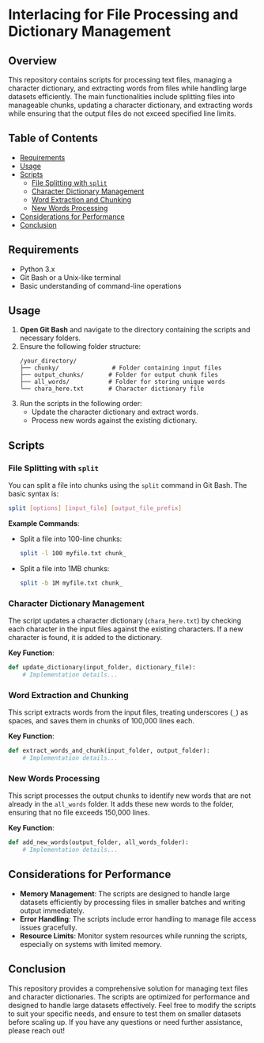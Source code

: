 # Interlacing for File Processing and Dictionary Management

## Overview

This repository contains scripts for processing text files, managing a character dictionary, and extracting words from files while handling large datasets efficiently. The main functionalities include splitting files into manageable chunks, updating a character dictionary, and extracting words while ensuring that the output files do not exceed specified line limits.

## Table of Contents

- [Requirements](#requirements)
- [Usage](#usage)
- [Scripts](#scripts)
  - [File Splitting with `split`](#file-splitting-with-split)
  - [Character Dictionary Management](#character-dictionary-management)
  - [Word Extraction and Chunking](#word-extraction-and-chunking)
  - [New Words Processing](#new-words-processing)
- [Considerations for Performance](#considerations-for-performance)
- [Conclusion](#conclusion)

## Requirements

- Python 3.x
- Git Bash or a Unix-like terminal
- Basic understanding of command-line operations

## Usage

1. **Open Git Bash** and navigate to the directory containing the scripts and necessary folders.
2. Ensure the following folder structure:
   ```
   /your_directory/
   ├── chunky/               # Folder containing input files
   ├── output_chunks/       # Folder for output chunk files
   ├── all_words/           # Folder for storing unique words
   └── chara_here.txt       # Character dictionary file
   ```
3. Run the scripts in the following order:
   - Update the character dictionary and extract words.
   - Process new words against the existing dictionary.

## Scripts

### File Splitting with `split`

You can split a file into chunks using the `split` command in Git Bash. The basic syntax is:

```bash
split [options] [input_file] [output_file_prefix]
```

**Example Commands**:
- Split a file into 100-line chunks:
  ```bash
  split -l 100 myfile.txt chunk_
  ```
- Split a file into 1MB chunks:
  ```bash
  split -b 1M myfile.txt chunk_
  ```

### Character Dictionary Management

The script updates a character dictionary (`chara_here.txt`) by checking each character in the input files against the existing characters. If a new character is found, it is added to the dictionary.

**Key Function**:
```python
def update_dictionary(input_folder, dictionary_file):
    # Implementation details...
```

### Word Extraction and Chunking

This script extracts words from the input files, treating underscores (`_`) as spaces, and saves them in chunks of 100,000 lines each.

**Key Function**:
```python
def extract_words_and_chunk(input_folder, output_folder):
    # Implementation details...
```

### New Words Processing

This script processes the output chunks to identify new words that are not already in the `all_words` folder. It adds these new words to the folder, ensuring that no file exceeds 150,000 lines.

**Key Function**:
```python
def add_new_words(output_folder, all_words_folder):
    # Implementation details...
```

## Considerations for Performance

- **Memory Management**: The scripts are designed to handle large datasets efficiently by processing files in smaller batches and writing output immediately.
- **Error Handling**: The scripts include error handling to manage file access issues gracefully.
- **Resource Limits**: Monitor system resources while running the scripts, especially on systems with limited memory.

## Conclusion

This repository provides a comprehensive solution for managing text files and character dictionaries. The scripts are optimized for performance and designed to handle large datasets effectively. Feel free to modify the scripts to suit your specific needs, and ensure to test them on smaller datasets before scaling up. If you have any questions or need further assistance, please reach out!
